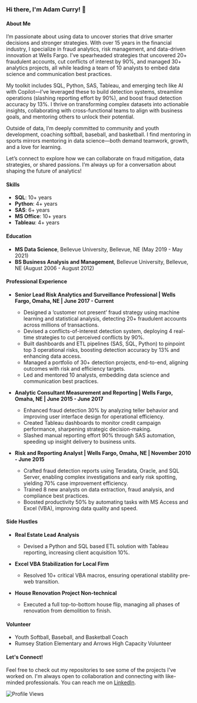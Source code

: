 ### Hi there, I'm Adam Curry! 👋

#### About Me
I’m passionate about using data to uncover stories that drive smarter decisions and stronger strategies. With over 15 years in the financial industry, I specialize in fraud analytics, risk management, and data-driven innovation at Wells Fargo. I’ve spearheaded strategies that uncovered 20+ fraudulent accounts, cut conflicts of interest by 90%, and managed 30+ analytics projects, all while leading a team of 10 analysts to embed data science and communication best practices.

My toolkit includes SQL, Python, SAS, Tableau, and emerging tech like AI with Copilot—I’ve leveraged these to build detection systems, streamline operations (slashing reporting effort by 90%), and boost fraud detection accuracy by 13%. I thrive on transforming complex datasets into actionable insights, collaborating with cross-functional teams to align with business goals, and mentoring others to unlock their potential.

Outside of data, I’m deeply committed to community and youth development, coaching softball, baseball, and basketball. I find mentoring in sports mirrors mentoring in data science—both demand teamwork, growth, and a love for learning.

Let’s connect to explore how we can collaborate on fraud mitigation, data strategies, or shared passions. I’m always up for a conversation about shaping the future of analytics!

#### Skills
- **SQL**: 10+ years
- **Python**: 4+ years
- **SAS**: 6+ years
- **MS Office**: 10+ years
- **Tableau**: 4+ years

#### Education
- **MS Data Science**, Bellevue University, Bellevue, NE (May 2019 - May 2021)
- **BS Business Analysis and Management**, Bellevue University, Bellevue, NE (August 2006 - August 2012)

#### Professional Experience
- **Senior Lead Risk Analytics and Surveillance Professional | Wells Fargo, Omaha, NE | June 2017 - Current**
  - Designed a ‘customer not present’ fraud strategy using machine learning and statistical analysis, detecting 20+ fraudulent accounts across millions of transactions.
  - Devised a conflicts-of-interest detection system, deploying 4 real-time strategies to cut perceived conflicts by 90%.
  - Built dashboards and ETL pipelines (SAS, SQL, Python) to pinpoint top 3 operational risks, boosting detection accuracy by 13% and enhancing data access.
  - Managed a portfolio of 30+ detection projects, end-to-end, aligning outcomes with risk and efficiency targets.
  - Led and mentored 10 analysts, embedding data science and communication best practices.

- **Analytic Consultant Measurement and Reporting | Wells Fargo, Omaha, NE | June 2015 - June 2017**
  - Enhanced fraud detection 30% by analyzing teller behavior and improving user interface design for operational efficiency.
  - Created Tableau dashboards to monitor credit campaign performance, sharpening strategic decision-making.
  - Slashed manual reporting effort 90% through SAS automation, speeding up insight delivery to business units.

- **Risk and Reporting Analyst | Wells Fargo, Omaha, NE | November 2010 - June 2015**
  - Crafted fraud detection reports using Teradata, Oracle, and SQL Server, enabling complex investigations and early risk spotting, yielding 70% case improvement efficiency.
  - Trained 8 new analysts on data extraction, fraud analysis, and compliance best practices.
  - Boosted productivity 50% by automating tasks with MS Access and Excel (VBA), improving data quality and speed.


#### Side Hustles
- **Real Estate Lead Analysis**
  - Devised a Python and SQL based ETL solution with Tableau reporting, increasing client acquisition 10%.

- **Excel VBA Stabilization for Local Firm**
  - Resolved 10+ critical VBA macros, ensuring operational stability pre-web transition.

- **House Renovation Project Non-technical**
  - Executed a full top-to-bottom house flip, managing all phases of renovation from demolition to finish.

#### Volunteer
  - Youth Softball, Baseball, and Basketball Coach
  - Rumsey Station Elementary and Arrows High Capacity Volunteer

#### Let's Connect!
Feel free to check out my repositories to see some of the projects I've worked on. I'm always open to collaboration and connecting with like-minded professionals. You can reach me on [LinkedIn](https://www.linkedin.com/in/adampcurry/).

![Profile Views](https://komarev.com/ghpvc/?username=yourusername&style=flat-square)
